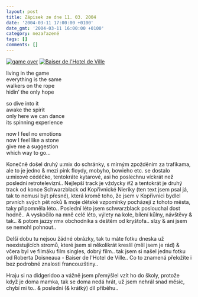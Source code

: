 ```yaml
---
layout: post
title: Zápisek ze dne 11. 03. 2004
date: '2004-03-11 17:00:00 +0100'
date_gmt: '2004-03-11 16:00:00 +0100'
category: nezařazené
tags: []
comments: []
---
```

<div >  <a href="/%base_url%/assets/old-images/topol.jpg"><img alt="game over" src="%base_url%/assets/old-images/topol.jpg"></a>  <a href="/%base_url%/assets/old-images/kiss.jpg"><img alt="Baiser de l'Hotel de Ville" src="%base_url%/assets/old-images/kiss.jpg"></a>  </div>
<p class="odsazeny">living in the game<br>  everything is the same<br>  walkers on the rope<br>  hidin’ the only hope</p>
<p class="odsazeny">so dive into it<br>  awake the spirit<br>  only here we can dance<br>  its spinning experience</p>
<p class="odsazeny">now I feel no emotions<br>  now I feel like a stone<br>  give me a suggestion<br>  which way to go...</p>
<p>Konečně došel druhý u:mix do schránky, s mírným zpožděním za trafikama, ale to je jedno &amp; mezi pink floydy,  mobyho, bowieho etc. se dostalo u:mixové cédéčko, tentokráte kytarové, asi ho poslechnu víckrát než poslední  retrotelevizní.. Nejlepší track je vždycky #2 a tentokrát je druhý track od konce Schwarzblack od Kopřivnické  Nieriky (ten text jsem psal já, tak to nemusí být přesné), která kromě toho, že jsem v Kopřivnici bydlel prvních svých pět roků &amp; moje dětské vzpomínky pocházejí  z tohoto města, taky připomněla léto.. Poslední léto jsem schwarzblack poslouchal dost hodně.. A vyskočilo na mně  celé léto, výlety na kole, bílení kůlny, návštěvy &amp; tak.. &amp; potom jazzy rmx obchodníka s deštěm od kryštofa..  slzy &amp; ani jsem se nemohl pohnout..</p>
<p>Delší dobu tu nejsou žádné obrázky, tak tu máte fotku dneska už neexistujících stromů, které jsem si několikrát  kreslil (měl jsem je rád) &amp; včera byl ve filmáku film singles, dobrý film.. tak jsem si našel jednu fotku od  Roberta Doisneaua - Baiser de l'Hotel de Ville.. Co to znamená přeložíte i bez podrobné znalosti francouzštiny..</p>
<p>Hraju si na didgeridoo a vážně jsem přemýšlel vzít ho do školy, protože když je doma mamka, tak se doma nedá hrát,  už jsem nehrál snad měsíc, chybí mi to.. &amp; poslední (&amp; krátký) díl příběhu..</p>
<p>  <? include "part4.txt"; ?></p>
